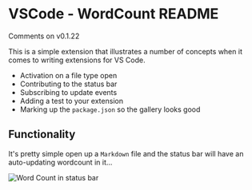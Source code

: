 # VSCode - WordCount README
 
Comments on v0.1.22

This is a simple extension that illustrates a number of concepts when it comes to writing extensions for VS Code.  

* Activation on a file type open
* Contributing to the status bar
* Subscribing to update events
* Adding a test to your extension
* Marking up the `package.json` so the gallery looks good

## Functionality

It's pretty simple open up a `Markdown` file and the status bar will have an auto-updating wordcount in it...

![Word Count in status bar](https://github.com/Microsoft/vscode-wordcount/raw/master/images/wordcount.gif)
